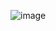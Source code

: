 ![image](https://user-images.githubusercontent.com/48095964/126878900-56cb720b-2d6c-4d39-95ee-112832c4a3f0.jpg)
